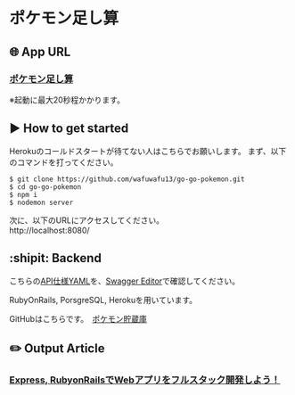# ポケモン足し算

## :globe_with_meridians:  App URL

### [ポケモン足し算](https://go-go-pokemon.herokuapp.com/)  
  
※起動に最大20秒程かかります。

## :arrow_forward: How to get started
Herokuのコールドスタートが待てない人はこちらでお願いします。
まず、以下のコマンドを打ってください。

```
$ git clone https://github.com/wafuwafu13/go-go-pokemon.git
$ cd go-go-pokemon
$ npm i
$ nodemon server
```

次に、以下のURLにアクセスしてください。  
http://localhost:8080/

## :shipit: Backend


こちらの[API仕様YAML](https://github.com/wafuwafu13/go-go-pokemon-db/blob/master/api-document.yaml)を、[Swagger Editor](https://editor.swagger.io/)で確認してください。  

RubyOnRails, PorsgreSQL, Herokuを用いています。  

GitHubはこちらです。　[ポケモン貯蔵庫](https://github.com/wafuwafu13/go-go-pokemon-db)

## :pencil2:  Output Article

### [Express, RubyonRailsでWebアプリをフルスタック開発しよう！](https://qiita.com/wafuwafu13/items/4e7039c9359541d0c27e)
